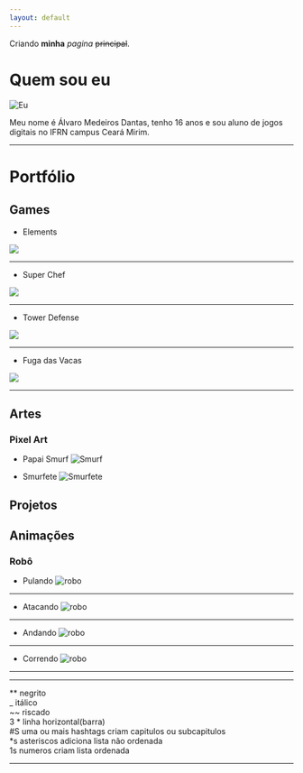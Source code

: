 ```yaml
---
layout: default
---
```


Criando **minha** _pagina_  ~~principal~~.

# Quem sou eu

![Eu](Eu.jpg)

Meu nome é Álvaro Medeiros Dantas, tenho 16 anos e sou aluno de jogos digitais no IFRN campus Ceará Mirim.


* * *

# Portfólio

## Games

* Elements
 
 [![](Elements.PNG)](https://AlvaroMD2016.github.io/Elements)  
 
* * * 
 
* Super Chef
 
 [![](superchef.PNG)](https://AlvaroMD2016.github.io/Super%20Chef)  

* * *

* Tower Defense
 
 [![](tower.PNG)](https://AlvaroMD2016.github.io/Tower%20Defense)  

* * *

* Fuga das Vacas
 
 [![](fugavacas.PNG)](https://AlvaroMD2016.github.io/Fuga%20das%20Vacas) 
 
* * *

## Artes

### Pixel Art

* Papai Smurf
![Smurf](Papaismurf0.PNG)

* Smurfete
![Smurfete](frente_parada.PNG)



## Projetos 

## Animações

### Robô

* Pulando
![robo](robopulo.gif)  
* * *
* Atacando
![robo](roboataque.gif)  
* * *
* Andando
![robo](roboandando.gif)  
* * *
* Correndo
![robo](robocorrendo.gif)  
* * *


* * *

** negrito  
_ itálico  
~~ riscado  
3 * linha horizontal(barra)   
#S uma ou mais hashtags criam capitulos ou subcapitulos  
*s asteriscos adiciona lista não ordenada  
1s numeros criam lista ordenada  

* * *
